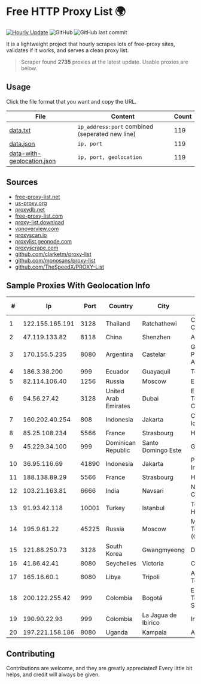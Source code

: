 
# Free HTTP Proxy List 🌍

[![Hourly Update](https://github.com/mertguvencli/http-proxy-list/actions/workflows/main.yml/badge.svg?branch=main)](https://github.com/mertguvencli/http-proxy-list/actions/workflows/main.yml)
![GitHub](https://img.shields.io/github/license/mertguvencli/http-proxy-list)
![GitHub last commit](https://img.shields.io/github/last-commit/mertguvencli/http-proxy-list)

It is a lightweight project that hourly scrapes lots of free-proxy sites, validates if it works, and serves a clean proxy list.


> Scraper found **2735** proxies at the latest update. Usable proxies are below.

## Usage

Click the file format that you want and copy the URL.


|File|Content|Count|
|----|-------|-----|
|[data.txt](https://raw.githubusercontent.com/mertguvencli/http-proxy-list/main/proxy-list/data.txt)|`ip_address:port` combined (seperated new line)|119|
|[data.json](https://raw.githubusercontent.com/mertguvencli/http-proxy-list/main/proxy-list/data.json)|`ip, port`|119|
|[data-with-geolocation.json](https://raw.githubusercontent.com/mertguvencli/http-proxy-list/main/proxy-list/data-with-geolocation.json)|`ip, port, geolocation`|119|

## Sources

* [free-proxy-list.net](https://free-proxy-list.net)
* [us-proxy.org](https://www.us-proxy.org)
* [proxydb.net](http://proxydb.net)
* [free-proxy-list.com](https://free-proxy-list.com/?page=&port=&type%5B%5D=http&type%5B%5D=https&up_time=0&search=Search)
* [proxy-list.download](https://www.proxy-list.download/HTTP)
* [vpnoverview.com](https://vpnoverview.com/privacy/anonymous-browsing/free-proxy-servers)
* [proxyscan.io](https://www.proxyscan.io)
* [proxylist.geonode.com](https://proxylist.geonode.com/api/proxy-list?limit=300&page=1&sort_by=lastChecked&sort_type=desc&protocols=http,https)
* [proxyscrape.com](https://api.proxyscrape.com/v2/?request=displayproxies&protocol=http&timeout=10000&country=all&ssl=all&anonymity=all)
* [github.com/clarketm/proxy-list](https://raw.githubusercontent.com/clarketm/proxy-list/master/proxy-list-raw.txt)
* [github.com/monosans/proxy-list](https://raw.githubusercontent.com/monosans/proxy-list/main/proxies/http.txt)
* [github.com/TheSpeedX/PROXY-List](https://raw.githubusercontent.com/TheSpeedX/PROXY-List/master/http.txt)


## Sample Proxies With Geolocation Info

|#|Ip|Port|Country|City|Internet Service Provider|
|-|--|----|-------|----|-------------------------|
|1|122.155.165.191|3128|Thailand|Ratchathewi|CAT Telecom Public Company Limited|
|2|47.119.133.82|8118|China|Shenzhen|Addresses CNNIC|
|3|170.155.5.235|8080|Argentina|Castelar|Gobernacion de la Provincia de Buenos Aires|
|4|186.3.38.200|999|Ecuador|Guayaquil|Telconet S.A|
|5|82.114.106.40|1256|Russia|Moscow|Enforta-MSK|
|6|94.56.27.42|3128|United Arab Emirates|Dubai|Emirates Telecommunications Corporation|
|7|160.202.40.254|808|Indonesia|Jakarta|Client Jakarta 5 8 Iconpln|
|8|85.25.108.234|5566|France|Strasbourg|Host Europe GmbH|
|9|45.229.34.100|999|Dominican Republic|Santo Domingo Este|Gold Data C.A.|
|10|36.95.116.69|41890|Indonesia|Jakarta|PT. Telekomunikasi Indonesia|
|11|188.138.89.29|5566|France|Strasbourg|Host Europe GmbH|
|12|103.21.163.81|6666|India|Navsari|Narmada Cyberzone pvt. ltd|
|13|91.93.42.118|10001|Turkey|Istanbul|Tellcom Iletisim Hizmetleri A.S.|
|14|195.9.61.22|45225|Russia|Moscow|Moscow Local Telephone Network (OAO MGTS)|
|15|121.88.250.73|3128|South Korea|Gwangmyeong|DLIVE|
|16|41.86.42.41|8080|Seychelles|Victoria|CWS DIB BUNDLE|
|17|165.16.60.1|8080|Libya|Tripoli|Aljeel Aljadeed For Technology|
|18|200.122.255.42|999|Colombia|Bogotá|EPM Telecomunicaciones S.A. E.S.P|
|19|190.90.22.93|999|Colombia|La Jagua de Ibirico|Internexa S.a. E.S.P|
|20|197.221.158.186|8080|Uganda|Kampala|Airtel Uganda|



## Contributing

Contributions are welcome, and they are greatly appreciated! Every
little bit helps, and credit will always be given.

